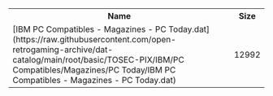 <table>
<tr><th>Name</th><th>Size</th></tr>
<tr><td>
[IBM PC Compatibles - Magazines - PC Today.dat](https://raw.githubusercontent.com/open-retrogaming-archive/dat-catalog/main/root/basic/TOSEC-PIX/IBM/PC Compatibles/Magazines/PC Today/IBM PC Compatibles - Magazines - PC Today.dat)
</td><td>12992</td></tr>
</table>
